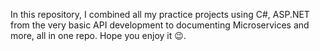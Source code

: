 In this repository, I combined all my practice projects using C#, ASP.NET from the very basic API development to documenting Microservices and more, all in one repo. Hope you enjoy it 😉.
